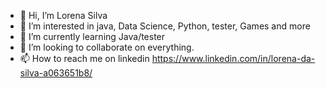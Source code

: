 - 👋 Hi, I’m Lorena Silva
- 👀 I’m interested in java, Data Science, Python, tester, Games and more
- 🌱 I’m currently learning Java/tester
- 💞️ I’m looking to collaborate on everything.
- 📫 How to reach me on linkedin https://www.linkedin.com/in/lorena-da-silva-a063651b8/

<!---
lorenarss/lorenarss is a ✨ special ✨ repository because its `README.md` (this file) appears on your GitHub profile.
You can click the Preview link to take a look at your changes.
--->
